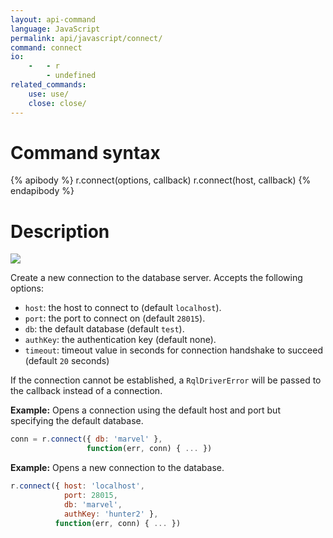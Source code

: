 ```yaml
---
layout: api-command
language: JavaScript
permalink: api/javascript/connect/
command: connect
io:
    -   - r
        - undefined
related_commands:
    use: use/
    close: close/
---
```


# Command syntax #

{% apibody %}
r.connect(options, callback)
r.connect(host, callback)
{% endapibody %}

# Description #

<img src="/assets/images/docs/api_illustrations/connect_javascript.png" class="api_command_illustration" />

Create a new connection to the database server.  Accepts the following
options:

- `host`: the host to connect to (default `localhost`).
- `port`: the port to connect on (default `28015`).
- `db`: the default database (default `test`).
- `authKey`: the authentication key (default none).
- `timeout`: timeout value in seconds for connection handshake to succeed (default `20` seconds)

If the connection cannot be established, a `RqlDriverError` will be passed to the callback instead of a connection.

__Example:__ Opens a connection using the default host and port but specifying the default database.

```js
conn = r.connect({ db: 'marvel' },
                 function(err, conn) { ... })
```

__Example:__ Opens a new connection to the database.

```js
r.connect({ host: 'localhost',
            port: 28015,
            db: 'marvel',
            authKey: 'hunter2' },
          function(err, conn) { ... })
```
